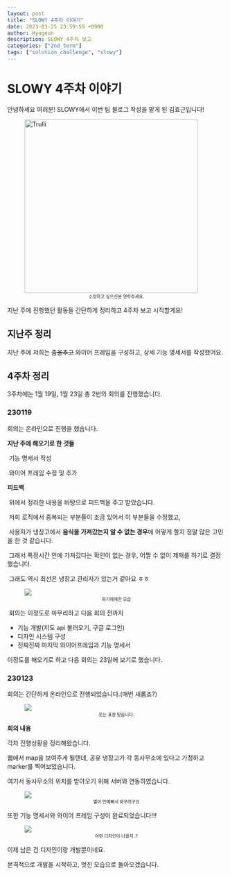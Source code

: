 ```yaml
---
layout: post
title: "SLOWY 4주차 이야기"
date: 2023-01-25 23:59:59 +0900
author: Hyogeun
description: SLOWY 4주차 보고
categories: ["2nd_term"]
tags: ["solution_challenge", "slowy"]
---
```


# SLOWY 4주차 이야기

안녕하세요 여러분!
SLOWY에서 이번 팀 블로그 작성을 맡게 된 김효근입니다!

<figure><img src="https://cdn.discordapp.com/attachments/909308714161410071/1067973304297734225/image.png" alt="Trulli" style="width:400px" /><figcaption align = "center"><div style="font-size: 10px;">소장하고 싶으신분 연락주세요.</div></figcaption></figure>

지난 주에 진행했던 활동들 간단하게 정리하고 4주차 보고 시작할게요!

## 지난주 정리

지난 주에 저희는 ~~춤을추고~~ 와이어 프레임을 구성하고, 상세 기능 명세서를 작성했어요.

## 4주차 정리

3주차에는 1월 19일, 1월 23일 총 2번의 회의를 진행했습니다.

### 230119

회의는 온라인으로 진행을 했습니다.

**지난 주에 해오기로 한 것들**

​ 기능 명세서 작성

​ 와이어 프레임 수정 및 추가

**피드백**

​ 위에서 정리한 내용을 바탕으로 피드백을 주고 받았습니다.

​ 저희 로직에서 중복되는 부분들이 조금 있어서 이 부분들을 수정했고,

​ 사용자가 냉장고에서 **음식을 가져갔는지 알 수 없는 경우**에 어떻게 할지 정말 많은 고민을 한 것 같습니다.

​ 그래서 특정시간 안에 가져갔다는 확인이 없는 경우, 어쩔 수 없이 제재를 하기로 결정했습니다.

​ 그래도 역시 최선은 냉장고 관리자가 있는거 같아요 ㅎㅎ

<figure><img src="https://media.discordapp.net/attachments/909308714161410071/1067826410317692978/image.png" /><figcaption align = "center"><div style="font-size: 10px;">화기애애한 모습</div></figcaption></figure>

​ 회의는 이정도로 마무리하고 다음 회의 전까지

- 기능 개발(지도 api 불러오기, 구글 로그인)
- 디자인 시스템 구성
- 진짜진짜 마지막 와이어프레임과 기능 명세서

이정도를 해오기로 하고 다음 회의는 23일에 보기로 했습니다.

### 230123

회의는 간단하게 온라인으로 진행되었습니다.(매번 새롭죠?)

<figure><img src="https://media.discordapp.net/attachments/909308714161410071/1067813629564555284/image.png?width=1544&height=1305" /><figcaption align = "center"><div style="font-size: 10px;">웃는 표정 맞습니다.</div></figcaption></figure>

**회의 내용**

각자 진행상황을 정리해왔습니다.

웹에서 map을 보여주게 될텐데, 공유 냉장고가 각 동사무소에 있다고 가정하고 marker를 찍어보았습니다.

여기서 동사무소의 위치를 받아오기 위해 서버와 연동하였습니다.

<figure><img src="https://media.discordapp.net/attachments/909308714161410071/1067972112905687091/image.png" /><figcaption align = "center"><div style="font-size: 10px;">별이 안예뻐서 바꾸려구요</div></figcaption></figure>

또한 기능 명세서와 와이어 프레임 구성이 완료되었습니다!!!

<figure><img src="https://media.discordapp.net/attachments/909308714161410071/1067964712979013682/image.png?width=2410&height=659" /><figcaption align = "center"><div style="font-size: 10px;">어떤 디자인이 나올지..?</div></figcaption></figure>

이제 남은 건 디자인이랑 개발뿐이네요.

본격적으로 개발을 시작하고, 멋진 모습으로 돌아오겠습니다.
